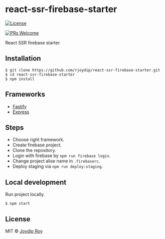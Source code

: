 # react-ssr-firebase-starter 

[![License](https://img.shields.io/npm/l/make-coverage-badge.svg)](https://github.com/rjoydip/react-ssr-firebase-starter/blob/master/LICENSE)

[![PRs Welcome](https://img.shields.io/badge/PRs-welcome-brightgreen.svg)](https://reactjs.org/docs/how-to-contribute.html#your-first-pull-request)

React SSR firebase starter.

## Installation

```
$ git clone https://github.com/rjoydip/react-ssr-firebase-starter.git
$ cd react-ssr-firebase-starter
$ npm install
```

## Frameworks

- [Fastify](https://fastify.io)
- [Express](https://expressjs.com)

## Steps

- Choose right framework.
- Create firebase project.
- Clone the repository.
- Login with firebase by `npm run firebase login`.
- Change project alise name in `.firebaserc`.
- Deploy staging via `npm run deploy:staging`.

## Local development

Run project locally.

```
$ npm start
```

## License

MIT © [Joydip Roy](https://raw.githubusercontent.com/rjoydip/react-ssr-firebase-starter/master/license)